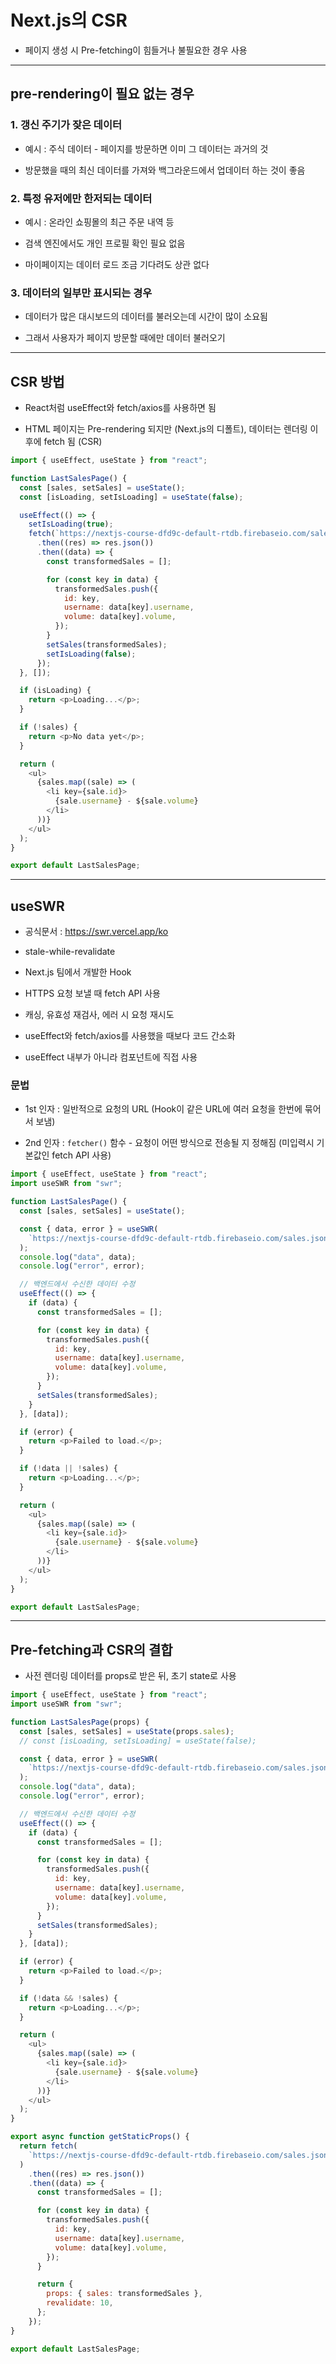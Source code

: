 # Next.js의 CSR

- 페이지 생성 시 Pre-fetching이 힘들거나 불필요한 경우 사용

---

## pre-rendering이 필요 없는 경우

### 1. 갱신 주기가 잦은 데이터

- 예시 : 주식 데이터 - 페이지를 방문하면 이미 그 데이터는 과거의 것

- 방문했을 때의 최신 데이터를 가져와 백그라운드에서 업데이터 하는 것이 좋음

### 2. 특정 유저에만 한저되는 데이터

- 예시 : 온라인 쇼핑몰의 최근 주문 내역 등

- 검색 엔진에서도 개인 프로필 확인 필요 없음

- 마이페이지는 데이터 로드 조금 기다려도 상관 없다

### 3. 데이터의 일부만 표시되는 경우

- 데이터가 많은 대시보드의 데이터를 불러오는데 시간이 많이 소요됨

- 그래서 사용자가 페이지 방문할 때에만 데이터 불러오기

---

## CSR 방법

- React처럼 useEffect와 fetch/axios를 사용하면 됨

- HTML 페이지는 Pre-rendering 되지만 (Next.js의 디폴트), 데이터는 렌더링 이후에 fetch 됨 (CSR)

```js
import { useEffect, useState } from "react";

function LastSalesPage() {
  const [sales, setSales] = useState();
  const [isLoading, setIsLoading] = useState(false);

  useEffect(() => {
    setIsLoading(true);
    fetch(`https://nextjs-course-dfd9c-default-rtdb.firebaseio.com/sales.json`)
      .then((res) => res.json())
      .then((data) => {
        const transformedSales = [];

        for (const key in data) {
          transformedSales.push({
            id: key,
            username: data[key].username,
            volume: data[key].volume,
          });
        }
        setSales(transformedSales);
        setIsLoading(false);
      });
  }, []);

  if (isLoading) {
    return <p>Loading...</p>;
  }

  if (!sales) {
    return <p>No data yet</p>;
  }

  return (
    <ul>
      {sales.map((sale) => (
        <li key={sale.id}>
          {sale.username} - ${sale.volume}
        </li>
      ))}
    </ul>
  );
}

export default LastSalesPage;
```

---

## useSWR

- 공식문서 : https://swr.vercel.app/ko

- stale-while-revalidate

- Next.js 팀에서 개발한 Hook

- HTTPS 요청 보낼 때 fetch API 사용

- 캐싱, 유효성 재검사, 에러 시 요청 재시도

- useEffect와 fetch/axios를 사용했을 때보다 코드 간소화

- useEffect 내부가 아니라 컴포넌트에 직접 사용

### 문법

- 1st 인자 : 일반적으로 요청의 URL (Hook이 같은 URL에 여러 요청을 한번에 묶어서 보냄)

- 2nd 인자 : `fetcher()` 함수 - 요청이 어떤 방식으로 전송될 지 정해짐 (미입력시 기본값인 fetch API 사용)

```js
import { useEffect, useState } from "react";
import useSWR from "swr";

function LastSalesPage() {
  const [sales, setSales] = useState();

  const { data, error } = useSWR(
    `https://nextjs-course-dfd9c-default-rtdb.firebaseio.com/sales.json`
  );
  console.log("data", data);
  console.log("error", error);

  // 백엔드에서 수신한 데이터 수정
  useEffect(() => {
    if (data) {
      const transformedSales = [];

      for (const key in data) {
        transformedSales.push({
          id: key,
          username: data[key].username,
          volume: data[key].volume,
        });
      }
      setSales(transformedSales);
    }
  }, [data]);

  if (error) {
    return <p>Failed to load.</p>;
  }

  if (!data || !sales) {
    return <p>Loading...</p>;
  }

  return (
    <ul>
      {sales.map((sale) => (
        <li key={sale.id}>
          {sale.username} - ${sale.volume}
        </li>
      ))}
    </ul>
  );
}

export default LastSalesPage;
```

---

## Pre-fetching과 CSR의 결합

- 사전 렌더링 데이터를 props로 받은 뒤, 초기 state로 사용

```js
import { useEffect, useState } from "react";
import useSWR from "swr";

function LastSalesPage(props) {
  const [sales, setSales] = useState(props.sales);
  // const [isLoading, setIsLoading] = useState(false);

  const { data, error } = useSWR(
    `https://nextjs-course-dfd9c-default-rtdb.firebaseio.com/sales.json`
  );
  console.log("data", data);
  console.log("error", error);

  // 백엔드에서 수신한 데이터 수정
  useEffect(() => {
    if (data) {
      const transformedSales = [];

      for (const key in data) {
        transformedSales.push({
          id: key,
          username: data[key].username,
          volume: data[key].volume,
        });
      }
      setSales(transformedSales);
    }
  }, [data]);

  if (error) {
    return <p>Failed to load.</p>;
  }

  if (!data && !sales) {
    return <p>Loading...</p>;
  }

  return (
    <ul>
      {sales.map((sale) => (
        <li key={sale.id}>
          {sale.username} - ${sale.volume}
        </li>
      ))}
    </ul>
  );
}

export async function getStaticProps() {
  return fetch(
    `https://nextjs-course-dfd9c-default-rtdb.firebaseio.com/sales.json`
  )
    .then((res) => res.json())
    .then((data) => {
      const transformedSales = [];

      for (const key in data) {
        transformedSales.push({
          id: key,
          username: data[key].username,
          volume: data[key].volume,
        });
      }

      return {
        props: { sales: transformedSales },
        revalidate: 10,
      };
    });
}

export default LastSalesPage;
```
